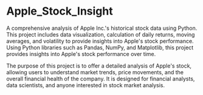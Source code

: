 # Apple_Stock_Insight
A comprehensive analysis of Apple Inc.'s historical stock data using Python. This project includes data visualization, calculation of daily returns, moving averages, and volatility to provide insights into Apple's stock performance. Using Python libraries such as Pandas, NumPy, and Matplotlib, this project provides insights into Apple's stock performance over time.

The purpose of this project is to offer a detailed analysis of Apple's stock, allowing users to understand market trends, price movements, and the overall financial health of the company. It is designed for financial analysts, data scientists, and anyone interested in stock market analysis.

